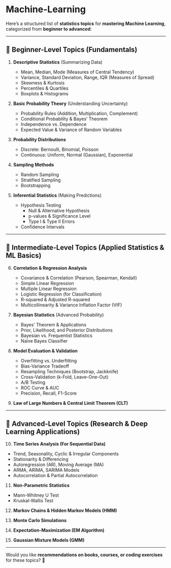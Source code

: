 # Machine-Learning

Here’s a structured list of **statistics topics** for **mastering Machine Learning**, categorized from **beginner to advanced**:

---

## **🔹 Beginner-Level Topics (Fundamentals)**
1. **Descriptive Statistics** (Summarizing Data)  
   - Mean, Median, Mode (Measures of Central Tendency)  
   - Variance, Standard Deviation, Range, IQR (Measures of Spread)  
   - Skewness & Kurtosis  
   - Percentiles & Quartiles  
   - Boxplots & Histograms  

2. **Basic Probability Theory** (Understanding Uncertainty)  
   - Probability Rules (Addition, Multiplication, Complement)  
   - Conditional Probability & Bayes’ Theorem  
   - Independence vs. Dependence  
   - Expected Value & Variance of Random Variables  

3. **Probability Distributions**  
   - Discrete: Bernoulli, Binomial, Poisson  
   - Continuous: Uniform, Normal (Gaussian), Exponential  

4. **Sampling Methods**  
   - Random Sampling  
   - Stratified Sampling  
   - Bootstrapping  

5. **Inferential Statistics** (Making Predictions)  
   - Hypothesis Testing  
     - Null & Alternative Hypothesis  
     - p-values & Significance Level  
     - Type I & Type II Errors  
   - Confidence Intervals  

---

## **🔹 Intermediate-Level Topics (Applied Statistics & ML Basics)**
6. **Correlation & Regression Analysis**  
   - Covariance & Correlation (Pearson, Spearman, Kendall)  
   - Simple Linear Regression  
   - Multiple Linear Regression  
   - Logistic Regression (for Classification)  
   - R-squared & Adjusted R-squared  
   - Multicollinearity & Variance Inflation Factor (VIF)  

7. **Bayesian Statistics** (Advanced Probability)  
   - Bayes' Theorem & Applications  
   - Prior, Likelihood, and Posterior Distributions  
   - Bayesian vs. Frequentist Statistics  
   - Naïve Bayes Classifier  

8. **Model Evaluation & Validation**  
   - Overfitting vs. Underfitting  
   - Bias-Variance Tradeoff  
   - Resampling Techniques (Bootstrap, Jackknife)  
   - Cross-Validation (k-Fold, Leave-One-Out)  
   - A/B Testing  
   - ROC Curve & AUC  
   - Precision, Recall, F1-Score  

9. **Law of Large Numbers & Central Limit Theorem (CLT)**  

---

## **🔹 Advanced-Level Topics (Research & Deep Learning Applications)**
10. **Time Series Analysis (For Sequential Data)**  
   - Trend, Seasonality, Cyclic & Irregular Components  
   - Stationarity & Differencing  
   - Autoregression (AR), Moving Average (MA)  
   - ARMA, ARIMA, SARIMA Models  
   - Autocorrelation & Partial Autocorrelation  

11. **Non-Parametric Statistics**  
   - Mann-Whitney U Test  
   - Kruskal-Wallis Test  

12. **Markov Chains & Hidden Markov Models (HMM)**  

13. **Monte Carlo Simulations**  

14. **Expectation-Maximization (EM Algorithm)**  

15. **Gaussian Mixture Models (GMM)**  

---

Would you like **recommendations on books, courses, or coding exercises** for these topics? 🚀
